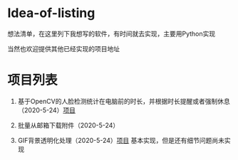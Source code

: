 # Idea-of-listing
想法清单，在这里列下我想写的软件，有时间就去实现，主要用Python实现

当然也欢迎提供其他已经实现的项目地址

# 项目列表

1. 基于OpenCV的人脸检测统计在电脑前的时长，并根据时长提醒或者强制休息 （2020-5-24）[项目](https://github.com/Crazydear/Idea-of-listing/blob/master/%E9%A1%B9%E7%9B%AE/1.%E4%BA%BA%E8%84%B8%E6%A3%80%E6%B5%8B.py)

2. 批量从邮箱下载附件（2020-5-24）

3. GIF背景透明化处理（2020-5-24）[项目](https://github.com/Crazydear/Idea-of-listing/blob/master/%E9%A1%B9%E7%9B%AE/3.GIF%E8%83%8C%E6%99%AF%E9%80%8F%E6%98%8E%E5%8C%96.py)
    基本实现，但是还有细节问题尚未实现
